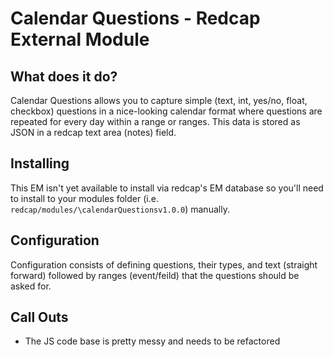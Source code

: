 # Calendar Questions - Redcap External Module

## What does it do?

Calendar Questions allows you to capture simple (text, int, yes/no, float, checkbox) questions in a nice-looking calendar format where questions are repeated for every day within a range or ranges. This data is stored as JSON in a redcap text area (notes) field.

## Installing

This EM isn't yet available to install via redcap's EM database so you'll need to install to your modules folder (i.e. `redcap/modules/\calendarQuestionsv1.0.0`) manually.

## Configuration

Configuration consists of defining questions, their types, and text (straight forward) followed by ranges (event/feild) that the questions should be asked for. 

## Call Outs

* The JS code base is pretty messy and needs to be refactored